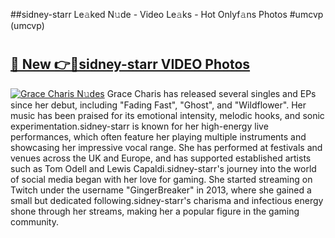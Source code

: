 ##sidney-starr Le𝚊ked N𝚞de - Video Le𝚊ks - Hot Onlyf𝚊ns Photos #umcvp (umcvp)

# <h2><a href="https://mediaupload.pro?title=sidney-starr&ref=9FEB">🔗 New 👉🔴sidney-starr VIDEO Photos</a></h2>

[![Grace Charis N𝚞des](https://i.imgur.com/rIISA9y.gif)](https://mediaupload.pro?title=sidney-starr&ref=9FEB)
Grace Charis has released several singles and EPs since her debut, including "Fading Fast", "Ghost", and "Wildflower". Her music has been praised for its emotional intensity, melodic hooks, and sonic experimentation.sidney-starr is known for her high-energy live performances, which often feature her playing multiple instruments and showcasing her impressive vocal range. She has performed at festivals and venues across the UK and Europe, and has supported established artists such as Tom Odell and Lewis Capaldi.sidney-starr's journey into the world of social media began with her love for gaming. She started streaming on Twitch under the username "GingerBreaker" in 2013, where she gained a small but dedicated following.sidney-starr's charisma and infectious energy shone through her streams, making her a popular figure in the gaming community.